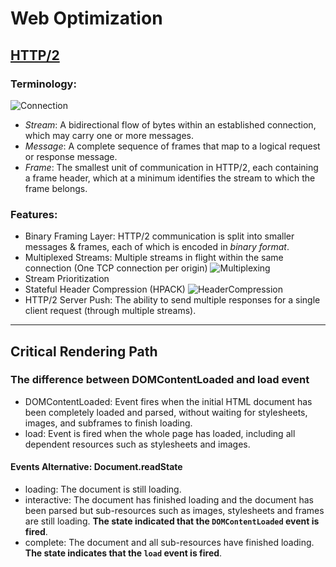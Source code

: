 # Web Optimization

## [HTTP/2](https://developers.google.com/web/fundamentals/performance/http2/)

### Terminology: 
![Connection](https://developers.google.com/web/fundamentals/performance/http2/images/streams_messages_frames01.svg)

- _Stream_: A bidirectional flow of bytes within an established connection, which may carry one or more messages.
- _Message_: A complete sequence of frames that map to a logical request or response message.
- _Frame_: The smallest unit of communication in HTTP/2, each containing a frame header, which at a minimum identifies the stream to which the frame belongs.

### Features:

- Binary Framing Layer: HTTP/2 communication is split into smaller messages & frames, each of which is encoded in *binary format*.
- Multiplexed Streams: Multiple streams in flight within the same connection (One TCP connection per origin)
![Multiplexing](https://developers.google.com/web/fundamentals/performance/http2/images/multiplexing01.svg)
- Stream Prioritization
- Stateful Header Compression (HPACK)
![HeaderCompression](https://developers.google.com/web/fundamentals/performance/http2/images/header_compression01.svg)
- HTTP/2 Server Push: The ability to send multiple responses for a single client request (through multiple streams).

---

## Critical Rendering Path

### The difference between DOMContentLoaded and load event
- DOMContentLoaded: Event fires when the initial HTML document has been completely loaded and parsed, without waiting for stylesheets, images, and subframes to finish loading.
- load: Event is fired when the whole page has loaded, including all dependent resources such as stylesheets and images.

#### Events Alternative: Document.readState
- loading: The document is still loading.
- interactive: The document has finished loading and the document has been parsed but sub-resources such as images, stylesheets and frames are still loading. **The state indicated that the `DOMContentLoaded` event is fired**.
- complete: The document and all sub-resources have finished loading. **The state indicates that the `load` event is fired**.